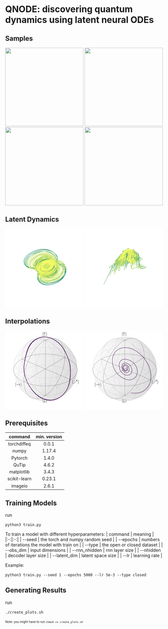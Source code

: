 # QNODE: discovering quantum dynamics using latent neural ODEs

## Samples
<p align="center">
<img src="gifs/closed-4.gif" width="250" height="250">
<img src="gifs/closed-6.gif" width="250" height="250">
<img src="gifs/open-7.gif" width="250" height="250">
<img src="gifs/open-10.gif" width="250" height="250">
</p>

## Latent Dynamics
<p align="center">
<img src="gifs/latentdynamsclosed.gif" width="250" height="250">
<img src="gifs/latentdynamsopen.gif" width="250" height="250">
</p>

## Interpolations
<p align="center">
<img src="gifs/closed interpolate from 235-914.gif" width="250" height="250">
<img src="gifs/open interpolate from 243-269.gif" width="250" height="250">
</p>

## Prerequisites

| command | min. version |
|:-:|:-:|
| torchdiffeq  | 0.0.1 |
| numpy  | 1.17.4  |
| Pytorch  | 1.4.0 |
| QuTip | 4.6.2  |
| matplotlib  | 3.4.3  |
| scikit-learn  | 0.23.1  |
| imageio  | 2.6.1  |

## Training Models

run 
```
python3 train.py
```

To train a model with different hyperparameters:
| command | meaning |
|:-:|:-:|
| --seed  | the torch and numpy random seed  |
| --epochs  | numbers of iterations the model with train on |
| --type | the open or closed dataset  |
| --obs_dim  | input dimensions  |
| --rnn_nhidden  | rnn layer size  |
| --nhidden  | decoder layer size  |
| --latent_dim  | latent space size |
| --lr | learning rate  |

Example: 
```
python3 train.py --seed 1 --epochs 5000 --lr 5e-3 --type closed
```

## Generating Results

run 
```
./create_plots.sh
```
<sub><sup>Note: you might have to run `chmod +x create_plots.sh`</sup></sub>

